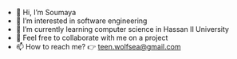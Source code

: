 - 👋 Hi, I’m Soumaya
- 👀 I’m interested in software engineering
- 🌱 I’m currently learning computer science in Hassan II University
- 💞️ Feel free to collaborate with me on a project
- 📫 How to reach me? 👉 teen.wolfsea@gmail.com

<!---
Sue003/Sue003 is a ✨ special ✨ repository because its `README.md` (this file) appears on your GitHub profile.
You can click the Preview link to take a look at your changes.
--->
